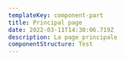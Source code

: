```yaml
---
templateKey: component-part
title: Principal page
date: 2022-03-11T14:30:06.719Z
description: La page principale
componentStructure: Test
---
```


